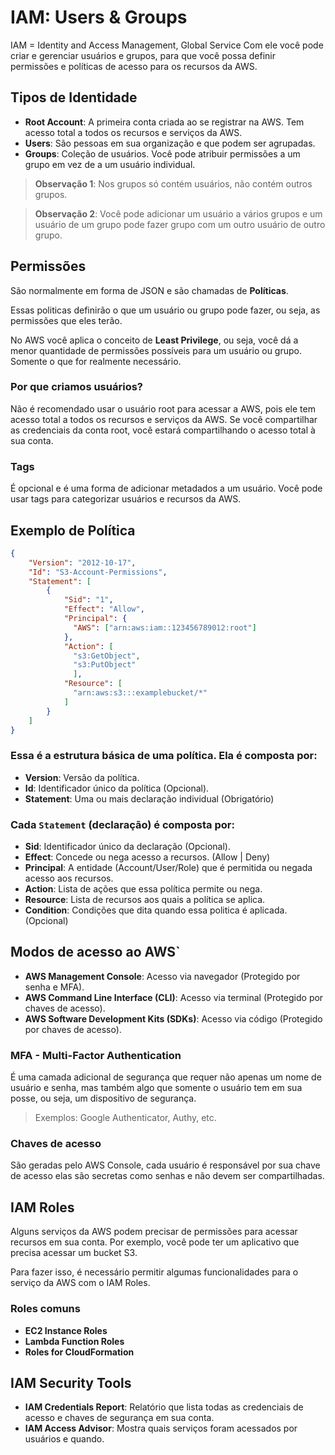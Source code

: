 # IAM: Users & Groups
IAM = Identity and Access Management, Global Service
Com ele você pode criar e gerenciar usuários e grupos, para que você possa definir permissões e políticas de acesso para os recursos da AWS.

## Tipos de Identidade
- **Root Account**: A primeira conta criada ao se registrar na AWS. Tem acesso total a todos os recursos e serviços da AWS.
- **Users**: São pessoas em sua organização e que podem ser agrupadas.
- **Groups**: Coleção de usuários. Você pode atribuir permissões a um grupo em vez de a um usuário individual.
> **Observação 1**: Nos grupos só contém usuários, não contém outros grupos.

> **Observação 2**: Você pode adicionar um usuário a vários grupos e um usuário de um grupo pode fazer grupo com um outro usuário de outro grupo.


## Permissões
São normalmente em forma de JSON e são chamadas de **Políticas**.

Essas politicas definirão o que um usuário ou grupo pode fazer, ou seja, as permissões que eles terão.

No AWS você aplica o conceito de **Least Privilege**, ou seja, você dá a menor quantidade de permissões possíveis para um usuário ou grupo. Somente o que for realmente necessário.

### Por que criamos usuários?
Não é recomendado usar o usuário root para acessar a AWS, pois ele tem acesso total a todos os recursos e serviços da AWS. Se você compartilhar as credenciais da conta root, você estará compartilhando o acesso total à sua conta.


### Tags
É opcional e é uma forma de adicionar metadados a um usuário. Você pode usar tags para categorizar usuários e recursos da AWS.

## Exemplo de Política
```json
{
    "Version": "2012-10-17",
    "Id": "S3-Account-Permissions",
    "Statement": [
        {
            "Sid": "1",
            "Effect": "Allow",
            "Principal": {
              "AWS": ["arn:aws:iam::123456789012:root"]
            },
            "Action": [
              "s3:GetObject",
              "s3:PutObject"
              ],
            "Resource": [
              "arn:aws:s3:::examplebucket/*"
            ]
        }
    ]
}
```

### Essa é a estrutura básica de uma política. Ela é composta por:
- **Version**: Versão da política.
- **Id**: Identificador único da política (Opcional).
- **Statement**: Uma ou mais declaração individual (Obrigatório)

### Cada `Statement` (declaração) é composta por:
- **Sid**: Identificador único da declaração (Opcional).
- **Effect**: Concede ou nega acesso a recursos. (Allow | Deny)
- **Principal**: A entidade (Account/User/Role) que é permitida ou negada acesso aos recursos.
- **Action**: Lista de ações que essa política permite ou nega.
- **Resource**: Lista de recursos aos quais a política se aplica.
- **Condition**: Condições que dita quando essa politica é aplicada.(Opcional)

## Modos de acesso ao AWS`
- **AWS Management Console**: Acesso via navegador (Protegido por senha e MFA).
- **AWS Command Line Interface (CLI)**: Acesso via terminal (Protegido por chaves de acesso).
- **AWS Software Development Kits (SDKs)**: Acesso via código (Protegido por chaves de acesso).

### MFA - Multi-Factor Authentication
É uma camada adicional de segurança que requer não apenas um nome de usuário e senha, mas também algo que somente o usuário tem em sua posse, ou seja, um dispositivo de segurança.
> Exemplos: Google Authenticator, Authy, etc.

### Chaves de acesso
São geradas pelo AWS Console, cada usuário é responsável por sua chave de acesso
elas são secretas como senhas e não devem ser compartilhadas.

## IAM Roles
Alguns serviços da AWS podem precisar de permissões para acessar recursos em sua conta. Por exemplo, você pode ter um aplicativo que precisa acessar um bucket S3.

Para fazer isso, é necessário permitir algumas funcionalidades para o serviço da AWS com o IAM Roles.

### Roles comuns
- **EC2 Instance Roles**
- **Lambda Function Roles**
- **Roles for CloudFormation**

## IAM Security Tools
- **IAM Credentials Report**: Relatório que lista todas as credenciais de acesso e chaves de segurança em sua conta.
- **IAM Access Advisor**: Mostra quais serviços foram acessados por usuários e quando.
